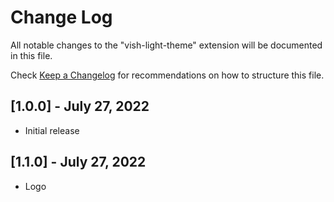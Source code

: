 # Change Log

All notable changes to the "vish-light-theme" extension will be documented in this file.

Check [Keep a Changelog](http://keepachangelog.com/) for recommendations on how to structure this file.

## [1.0.0] - July 27, 2022

- Initial release

## [1.1.0] - July 27, 2022

- Logo
